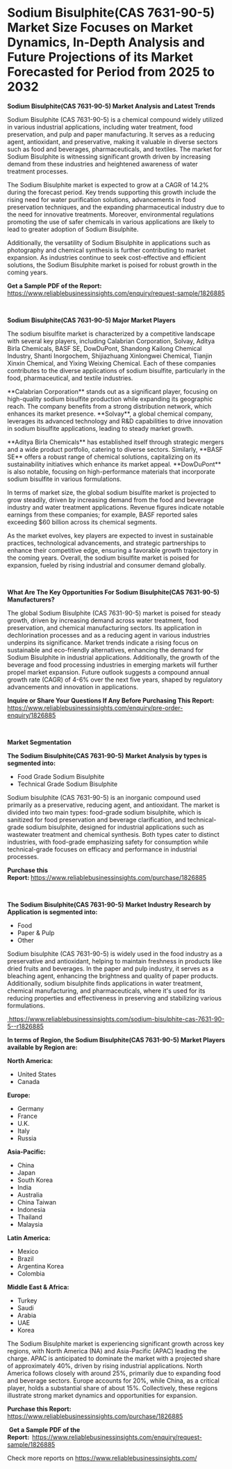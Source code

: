 <p><h1>Sodium Bisulphite(CAS 7631-90-5) Market Size Focuses on Market Dynamics, In-Depth Analysis and Future Projections of its Market Forecasted for Period from 2025 to 2032</h1></p><p><strong>Sodium Bisulphite(CAS 7631-90-5) Market Analysis and Latest Trends</strong></p>
<p><p>Sodium Bisulphite (CAS 7631-90-5) is a chemical compound widely utilized in various industrial applications, including water treatment, food preservation, and pulp and paper manufacturing. It serves as a reducing agent, antioxidant, and preservative, making it valuable in diverse sectors such as food and beverages, pharmaceuticals, and textiles. The market for Sodium Bisulphite is witnessing significant growth driven by increasing demand from these industries and heightened awareness of water treatment processes.</p><p>The Sodium Bisulphite market is expected to grow at a CAGR of 14.2% during the forecast period. Key trends supporting this growth include the rising need for water purification solutions, advancements in food preservation techniques, and the expanding pharmaceutical industry due to the need for innovative treatments. Moreover, environmental regulations promoting the use of safer chemicals in various applications are likely to lead to greater adoption of Sodium Bisulphite.</p><p>Additionally, the versatility of Sodium Bisulphite in applications such as photography and chemical synthesis is further contributing to market expansion. As industries continue to seek cost-effective and efficient solutions, the Sodium Bisulphite market is poised for robust growth in the coming years.</p></p>
<p><strong>Get a Sample PDF of the Report:&nbsp;</strong> <a href="https://www.reliablebusinessinsights.com/enquiry/request-sample/1826885?utm_campaign=2099&utm_medium=2&utm_source=Github&utm_content=ia&utm_term=03022025&utm_id=sodium-bisulphitecas-7631-90-5">https://www.reliablebusinessinsights.com/enquiry/request-sample/1826885</a></p>
<p>&nbsp;</p>
<p><strong>Sodium Bisulphite(CAS 7631-90-5) Major Market Players</strong></p>
<p><p>The sodium bisulfite market is characterized by a competitive landscape with several key players, including Calabrian Corporation, Solvay, Aditya Birla Chemicals, BASF SE, DowDuPont, Shandong Kailong Chemical Industry, Shanti Inorgochem, Shijiazhuang Xinlongwei Chemical, Tianjin Xinxin Chemical, and Yixing Weixing Chemical. Each of these companies contributes to the diverse applications of sodium bisulfite, particularly in the food, pharmaceutical, and textile industries.</p><p>**Calabrian Corporation** stands out as a significant player, focusing on high-quality sodium bisulfite production while expanding its geographic reach. The company benefits from a strong distribution network, which enhances its market presence. **Solvay**, a global chemical company, leverages its advanced technology and R&D capabilities to drive innovation in sodium bisulfite applications, leading to steady market growth.</p><p>**Aditya Birla Chemicals** has established itself through strategic mergers and a wide product portfolio, catering to diverse sectors. Similarly, **BASF SE** offers a robust range of chemical solutions, capitalizing on its sustainability initiatives which enhance its market appeal. **DowDuPont** is also notable, focusing on high-performance materials that incorporate sodium bisulfite in various formulations.</p><p>In terms of market size, the global sodium bisulfite market is projected to grow steadily, driven by increasing demand from the food and beverage industry and water treatment applications. Revenue figures indicate notable earnings from these companies; for example, BASF reported sales exceeding $60 billion across its chemical segments.</p><p>As the market evolves, key players are expected to invest in sustainable practices, technological advancements, and strategic partnerships to enhance their competitive edge, ensuring a favorable growth trajectory in the coming years. Overall, the sodium bisulfite market is poised for expansion, fueled by rising industrial and consumer demand globally.</p></p>
<p>&nbsp;</p>
<p><strong>What Are The Key Opportunities For Sodium Bisulphite(CAS 7631-90-5) Manufacturers?</strong></p>
<p><p>The global Sodium Bisulphite (CAS 7631-90-5) market is poised for steady growth, driven by increasing demand across water treatment, food preservation, and chemical manufacturing sectors. Its application in dechlorination processes and as a reducing agent in various industries underpins its significance. Market trends indicate a rising focus on sustainable and eco-friendly alternatives, enhancing the demand for Sodium Bisulphite in industrial applications. Additionally, the growth of the beverage and food processing industries in emerging markets will further propel market expansion. Future outlook suggests a compound annual growth rate (CAGR) of 4-6% over the next five years, shaped by regulatory advancements and innovation in applications.</p></p>
<p><strong>Inquire or Share Your Questions If Any Before Purchasing This Report:</strong> <a href="https://www.reliablebusinessinsights.com/enquiry/pre-order-enquiry/1826885?utm_campaign=2099&utm_medium=2&utm_source=Github&utm_content=ia&utm_term=03022025&utm_id=sodium-bisulphitecas-7631-90-5">https://www.reliablebusinessinsights.com/enquiry/pre-order-enquiry/1826885</a></p>
<p>&nbsp;</p>
<p><strong>Market Segmentation</strong></p>
<p><strong>The Sodium Bisulphite(CAS 7631-90-5) Market Analysis by types is segmented into:</strong></p>
<p><ul><li>Food Grade Sodium Bisulphite</li><li>Technical Grade Sodium Bisulphite</li></ul></p>
<p><p>Sodium bisulphite (CAS 7631-90-5) is an inorganic compound used primarily as a preservative, reducing agent, and antioxidant. The market is divided into two main types: food-grade sodium bisulphite, which is sanitized for food preservation and beverage clarification, and technical-grade sodium bisulphite, designed for industrial applications such as wastewater treatment and chemical synthesis. Both types cater to distinct industries, with food-grade emphasizing safety for consumption while technical-grade focuses on efficacy and performance in industrial processes.</p></p>
<p><strong>Purchase this Report:&nbsp;</strong><a href="https://www.reliablebusinessinsights.com/purchase/1826885?utm_campaign=2099&utm_medium=2&utm_source=Github&utm_content=ia&utm_term=03022025&utm_id=sodium-bisulphitecas-7631-90-5">https://www.reliablebusinessinsights.com/purchase/1826885</a></p>
<p>&nbsp;</p>
<p><strong>The Sodium Bisulphite(CAS 7631-90-5) Market Industry Research by Application is segmented into:</strong></p>
<p><ul><li>Food</li><li>Paper & Pulp</li><li>Other</li></ul></p>
<p><p>Sodium bisulphite (CAS 7631-90-5) is widely used in the food industry as a preservative and antioxidant, helping to maintain freshness in products like dried fruits and beverages. In the paper and pulp industry, it serves as a bleaching agent, enhancing the brightness and quality of paper products. Additionally, sodium bisulphite finds applications in water treatment, chemical manufacturing, and pharmaceuticals, where it's used for its reducing properties and effectiveness in preserving and stabilizing various formulations.</p></p>
<p><a href="https://www.reliablebusinessinsights.com/sodium-bisulphite-cas-7631-90-5--r1826885?utm_campaign=2099&utm_medium=2&utm_source=Github&utm_content=ia&utm_term=03022025&utm_id=sodium-bisulphitecas-7631-90-5">&nbsp;https://www.reliablebusinessinsights.com/sodium-bisulphite-cas-7631-90-5--r1826885</a></p>
<p><strong>In terms of Region, the Sodium Bisulphite(CAS 7631-90-5) Market Players available by Region are:</strong></p>
<p>
    <p> <strong> North America: </strong>
        <ul>
            <li>United States</li>
            <li>Canada</li>
        </ul>
        </p> 
    <p> <strong> Europe: </strong>
        <ul>
            <li>Germany</li>
            <li>France</li>
            <li>U.K.</li>
            <li>Italy</li>
            <li>Russia</li>
        </ul>
        </p> 
    <p> <strong> Asia-Pacific: </strong>
        <ul>
            <li>China</li>
            <li>Japan</li>
            <li>South Korea</li>
            <li>India</li>
            <li>Australia</li>
            <li>China Taiwan</li>
            <li>Indonesia</li>
            <li>Thailand</li>
            <li>Malaysia</li>
        </ul>
        </p> 
    <p> <strong> Latin America: </strong>
        <ul>
            <li>Mexico</li>
            <li>Brazil</li>
            <li>Argentina Korea</li>
            <li>Colombia</li>
        </ul>
        </p> 
    <p> <strong> Middle East & Africa: </strong>
        <ul>
            <li>Turkey</li>
            <li>Saudi</li>
            <li>Arabia</li>
            <li>UAE</li>
            <li>Korea</li>
        </ul>
    </p>
    </p>
<p><p>The Sodium Bisulphite market is experiencing significant growth across key regions, with North America (NA) and Asia-Pacific (APAC) leading the charge. APAC is anticipated to dominate the market with a projected share of approximately 40%, driven by rising industrial applications. North America follows closely with around 25%, primarily due to expanding food and beverage sectors. Europe accounts for 20%, while China, as a critical player, holds a substantial share of about 15%. Collectively, these regions illustrate strong market dynamics and opportunities for expansion.</p></p>
<p><strong>Purchase this Report: </strong><a href="https://www.reliablebusinessinsights.com/purchase/1826885?utm_campaign=2099&utm_medium=2&utm_source=Github&utm_content=ia&utm_term=03022025&utm_id=sodium-bisulphitecas-7631-90-5">https://www.reliablebusinessinsights.com/purchase/1826885</a></p>
<p>&nbsp;<strong>Get a Sample PDF of the Report:&nbsp;&nbsp;</strong><a href="https://www.reliablebusinessinsights.com/enquiry/request-sample/1826885?utm_campaign=2099&utm_medium=2&utm_source=Github&utm_content=ia&utm_term=03022025&utm_id=sodium-bisulphitecas-7631-90-5">https://www.reliablebusinessinsights.com/enquiry/request-sample/1826885</a></p>
<p><strong></strong></p>
<p>Check more reports on <a href="https://www.reliablebusinessinsights.com/?utm_campaign=2099&utm_medium=2&utm_source=Github&utm_content=ia&utm_term=03022025&utm_id=sodium-bisulphitecas-7631-90-5">https://www.reliablebusinessinsights.com/</a></p>